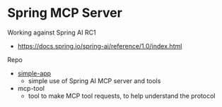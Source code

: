 
# Spring MCP Server 

Working against Spring AI RC1
- https://docs.spring.io/spring-ai/reference/1.0/index.html

Repo
- [simple-app](./simple-app/README.md)
  - simple use of Spring AI MCP server and tools
- mcp-tool
  - tool to make MCP tool requests, to help understand the protocol
